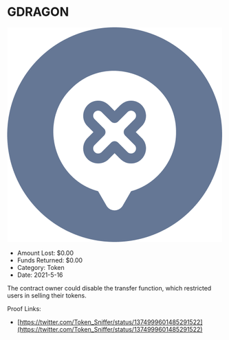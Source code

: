 # GDRAGON
![GDRAGON](/rektimages/GDRAGON.png)
- Amount Lost: $0.00
- Funds Returned: $0.00
- Category: Token
- Date: 2021-5-16

The contract owner could disable the transfer function, which restricted users in selling their tokens.


Proof Links:
- [https://twitter.com/Token_Sniffer/status/1374999601485291522](https://twitter.com/Token_Sniffer/status/1374999601485291522)



